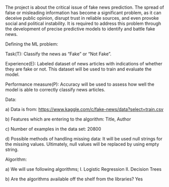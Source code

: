 The project is about the critical issue of fake news prediction. The spread of false or misleading 
information has become a significant problem, as it can deceive public opinion, disrupt trust in 
reliable sources, and even provoke social and political instability. It is required to address this 
problem through the development of precise predictive models to identify and battle fake news.

Defining the ML problem:

Task(T): Classify the news as “Fake” or “Not Fake”.

Experience(E): Labeled dataset of news articles with indications of whether they are fake or not. 
This dataset will be used to train and evaluate the model.

Performance measure(P): Accuracy will be used to assess how well the model is able to correctly 
classify news articles.

Data:

a) Data is from: https://www.kaggle.com/c/fake-news/data?select=train.csv

b) Features which are entering to the algorithm: Title, Author 

c) Number of examples in the data set: 20800

d) Possible methods of handling missing data: It will be used null strings for the missing 
values. Ultimately, null values will be replaced by using empty string.

Algorithm: 

a) We will use following algorithms;
I. Logistic Regression
II. Decision Trees

b) Are the algorithms available off the shelf from the libraries? Yes
